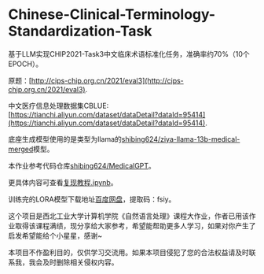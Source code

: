 # Chinese-Clinical-Terminology-Standardization-Task

基于LLM实现CHIP2021-Task3中文临床术语标准化任务，准确率约70%（10个EPOCH）。

原题：[http://cips-chip.org.cn/2021/eval3](http://cips-chip.org.cn/2021/eval3).

中文医疗信息处理数据集CBLUE:[https://tianchi.aliyun.com/dataset/dataDetail?dataId=95414](https://tianchi.aliyun.com/dataset/dataDetail?dataId=95414).

底座生成模型使用的是类型为llama的[shibing624/ziya-llama-13b-medical-merged](https://huggingface.co/shibing624/ziya-llama-13b-medical-merged)模型。

本作业参考代码仓库[shibing624/MedicalGPT](https://github.com/shibing624/MedicalGPT/tree/main)。

更具体内容可查看[复现教程.ipynb](复现教程.ipynb)。

训练完的LORA模型下载地址[百度网盘](https://pan.baidu.com/s/1Y4xCbVls0ZC_J9qTHw6fUg)，提取码：fsiy。

这个项目是西北工业大学计算机学院《自然语言处理》课程大作业，作者已用该作业取得该课程满绩，现分享给大家参考，希望能帮助更多人学习，如果对你产生了启发希望能给个小星星，感谢~

本项目不作盈利目的，仅供学习交流用。如果本项目侵犯了您的合法权益请及时联系我，我会及时删除相关侵权内容。
